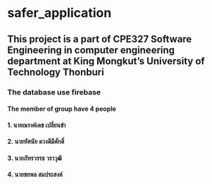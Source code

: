 # **safer_application**

## This project is a part of CPE327 Software Engineering in computer engineering department at King Mongkut’s University of Technology Thonburi 

### The database use firebase 


#### The member of group have 4 people
#### 1. นายณรงค์เดช  เปลี่ยนขำ
#### 2. นายทัศนัย ดวงดีมีศักดิ์ 
#### 3. นายภัทรวรรธ วราวุฒิ 
#### 4. นายชยพล สมประสงค์

